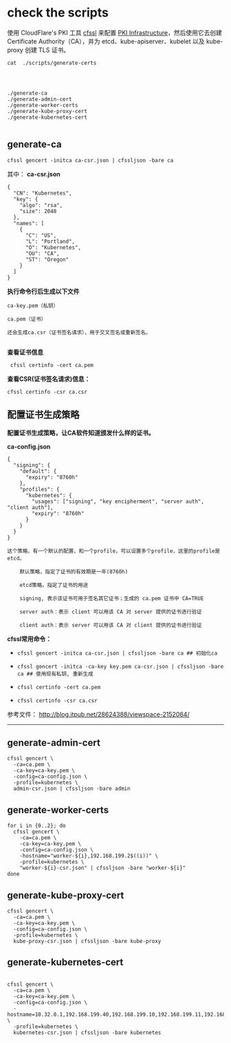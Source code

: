 # check the scripts 
使用 CloudFlare's PKI 工具 [cfssl](https://github.com/cloudflare/cfssl) 来配置 [PKI Infrastructure](https://en.wikipedia.org/wiki/Public_key_infrastructure)，然后使用它去创建 Certificate Authority（CA），并为 etcd、kube-apiserver、kubelet 以及 kube-proxy 创建 TLS 证书。



```
cat  ./scripts/generate-certs
```

```



./generate-ca
./generate-admin-cert
./generate-worker-certs
./generate-kube-proxy-cert
./generate-kubernetes-cert


```


## generate-ca


```
cfssl gencert -initca ca-csr.json | cfssljson -bare ca
```
其中：
**ca-csr.json**

```
{
  "CN": "Kubernetes",
  "key": {
    "algo": "rsa",
    "size": 2048
  },
  "names": [
    {
      "C": "US",
      "L": "Portland",
      "O": "Kubernetes",
      "OU": "CA",
      "ST": "Oregon"
    }
  ]
}

```
**执行命令行后生成以下文件**

```
ca-key.pem（私钥）

ca.pem（证书）

还会生成ca.csr（证书签名请求），用于交叉签名或重新签名。


```
**查看证书信息**

```
 cfssl certinfo -cert ca.pem
```
**查看CSR(证书签名请求)信息：**

```
cfssl certinfo -csr ca.csr
```
## 配置证书生成策略
**配置证书生成策略，让CA软件知道颁发什么样的证书。**


**ca-config.json**

```
{
  "signing": {
    "default": {
      "expiry": "8760h"
    },
    "profiles": {
      "kubernetes": {
        "usages": ["signing", "key encipherment", "server auth", "client auth"],
        "expiry": "8760h"
      }
    }
  }
}

```

```
这个策略，有一个默认的配置，和一个profile，可以设置多个profile，这里的profile是etcd。

    默认策略，指定了证书的有效期是一年(8760h)

    etcd策略，指定了证书的用途

    signing, 表示该证书可用于签名其它证书；生成的 ca.pem 证书中 CA=TRUE

    server auth：表示 client 可以用该 CA 对 server 提供的证书进行验证

    client auth：表示 server 可以用该 CA 对 client 提供的证书进行验证
```
**cfssl常用命令：**

*   `cfssl gencert -initca ca-csr.json | cfssljson -bare ca ## 初始化ca`

*   `cfssl gencert -initca -ca-key key.pem ca-csr.json | cfssljson -bare ca ## 使用现有私钥, 重新生成`

*   `cfssl certinfo -cert ca.pem`

*   `cfssl certinfo -csr ca.csr`



参考文件：
http://blog.itpub.net/28624388/viewspace-2152064/

-----------


## generate-admin-cert


```
cfssl gencert \
  -ca=ca.pem \
  -ca-key=ca-key.pem \
  -config=ca-config.json \
  -profile=kubernetes \
  admin-csr.json | cfssljson -bare admin
```


## generate-worker-certs


```
for i in {0..2}; do
  cfssl gencert \
    -ca=ca.pem \
    -ca-key=ca-key.pem \
    -config=ca-config.json \
    -hostname="worker-${i},192.168.199.2$((i))" \
    -profile=kubernetes \
    "worker-${i}-csr.json" | cfssljson -bare "worker-${i}"
done
```


## generate-kube-proxy-cert


```
cfssl gencert \
  -ca=ca.pem \
  -ca-key=ca-key.pem \
  -config=ca-config.json \
  -profile=kubernetes \
  kube-proxy-csr.json | cfssljson -bare kube-proxy
```


## generate-kubernetes-cert


```

cfssl gencert \
  -ca=ca.pem \
  -ca-key=ca-key.pem \
  -config=ca-config.json \
  -hostname=10.32.0.1,192.168.199.40,192.168.199.10,192.168.199.11,192.168.199.12,127.0.0.1,kubernetes.default \
  -profile=kubernetes \
  kubernetes-csr.json | cfssljson -bare kubernetes
```

